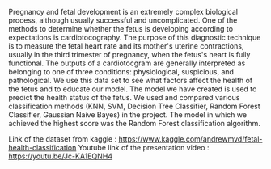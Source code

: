 Pregnancy and fetal development is an extremely complex biological process, although usually successful and uncomplicated. One of the methods to determine whether the fetus is developing according to expectations is cardiotocography. The purpose of this diagnostic technique is to measure the fetal heart rate and its mother's uterine contractions, usually in the third trimester of pregnancy, when the fetus's heart is fully functional. The outputs of a cardiotocgram are generally interpreted as belonging to one of three conditions: physiological, suspicious, and pathological. We use this data set to see what factors affect the health of the fetus and to educate our model. The model we have created is used to predict the health status of the fetus. We used and compared various classification methods (KNN, SVM, Decision Tree Classifier, Random Forest Classifier, Gaussian Naive Bayes) in the project. The model in which we achieved the highest score was the Random Forest classification algorithm.

Link of the dataset from kaggle : https://www.kaggle.com/andrewmvd/fetal-health-classification
Youtube link of the presentation video : https://youtu.be/Jc-KA1EQNH4
